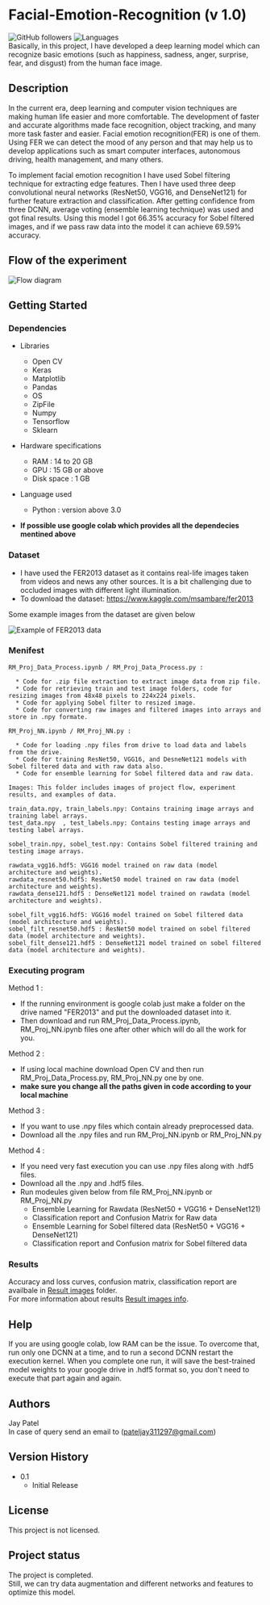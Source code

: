 # Facial-Emotion-Recognition (v 1.0)
![GitHub followers](https://img.shields.io/github/followers/Jay3112?style=social)
![Languages](https://img.shields.io/github/languages/count/Jay3112/Facial-Emotion-Recognition)</br>
Basically, in this project, I have developed a deep learning model which can recognize basic emotions (such as happiness, sadness, anger, surprise, fear, and disgust) from the human face image.

## Description
In the current era, deep learning and computer vision techniques are making human life easier and more comfortable. The development of faster and accurate algorithms made face recognition, object tracking, and many more task faster and easier. Facial emotion recognition(FER) is one of them. Using FER we can detect the mood of any person and that may help us to develop applications such as smart computer interfaces, autonomous driving, health management, and many others.</br>

To implement facial emotion recognition I have used Sobel filtering technique for extracting edge features. Then I have used three deep convolutional neural networks (ResNet50, VGG16, and DenseNet121) for further feature extraction and classification. After getting confidence from three DCNN, average voting (ensemble learning technique) was used and got final results. Using this model I got 66.35% accuracy for Sobel filtered images, and if we pass raw data into the model it can achieve 69.59% accuracy.


## Flow of the experiment
![Flow diagram](/Images/RM_Project_Flowchart.png)


## Getting Started

### Dependencies
* Libraries
  * Open CV
  * Keras
  * Matplotlib
  * Pandas
  * OS
  * ZipFile
  * Numpy
  * Tensorflow
  * Sklearn
* Hardware specifications
  * RAM : 14 to 20 GB
  * GPU : 15 GB or above
  * Disk space : 1 GB
* Language used
  * Python : version above 3.0
  
* **If possible use google colab which provides all the dependecies mentined above**

### Dataset
* I have used the FER2013 dataset as it contains real-life images taken from videos and news any other sources. It is a bit challenging due to occluded images with different light illumination.
* To download the dataset: https://www.kaggle.com/msambare/fer2013

Some example images from the dataset are given below</br>

![Example of FER2013 data](/Images/FER-2013.jpg)

### Menifest
```
RM_Proj_Data_Process.ipynb / RM_Proj_Data_Process.py :

  * Code for .zip file extraction to extract image data from zip file. 
  * Code for retrieving train and test image folders, code for resizing images from 48x48 pixels to 224x224 pixels.
  * Code for applying Sobel filter to resized image. 
  * Code for converting raw images and filtered images into arrays and store in .npy formate.

RM_Proj_NN.ipynb / RM_Proj_NN.py :

  * Code for loading .npy files from drive to load data and labels from the drive.
  * Code for training ResNet50, VGG16, and DesneNet121 models with Sobel filtered data and with raw data also.
  * Code for ensemble learning for Sobel filtered data and raw data.
  
Images: This folder includes images of project flow, experiment results, and examples of data.

train_data.npy, train_labels.npy: Contains training image arrays and training label arrays.
test_data.npy  , test_labels.npy: Contains testing image arrays and testing label arrays.

sobel_train.npy, sobel_test.npy: Contains Sobel filtered training and testing image arrays.

rawdata_vgg16.hdf5: VGG16 model trained on raw data (model architecture and weights).
rawdata_resnet50.hdf5: ResNet50 model trained on raw data (model architecture and weights).
rawdata_dense121.hdf5 : DenseNet121 model trained on rawdata (model architecture and weights).

sobel_filt_vgg16.hdf5: VGG16 model trained on Sobel filtered data (model architecture and weights).
sobel_filt_resnet50.hdf5 : ResNet50 model trained on sobel filtered data (model architecture and weights).
sobel_filt_dense121.hdf5 : DenseNet121 model trained on sobel filtered data (model architecture and weights).
```

### Executing program

Method 1 :
* If the running environment is google colab just make a folder on the drive named "FER2013" and put the downloaded dataset into it.
* Then download and run RM_Proj_Data_Process.ipynb, RM_Proj_NN.ipynb files one after other which will do all the work for you.

Method 2 :
* If using local machine download Open CV and then run RM_Proj_Data_Process.py, RM_Proj_NN.py one by one.
* **make sure you change all the paths given in code according to your local machine**

Method 3 :
* If you want to use .npy files which contain already preprocessed data.
* Download all the .npy files and run RM_Proj_NN.ipynb or RM_Proj_NN.py 

Method 4 :
* If you need very fast execution you can use .npy files along with .hdf5 files.
* Download all the .npy and .hdf5 files.
* Run modeules given below from file RM_Proj_NN.ipynb or RM_Proj_NN.py
  * Ensemble Learning for Rawdata (ResNet50 + VGG16 + DenseNet121)
  * Classification report and Confusion Matrix for Raw data
  * Ensemble Learning for Sobel filtered data (ResNet50 + VGG16 + DenseNet121)
  * Classification report and Confusion matrix for Sobel filtered data

### Results
Accuracy and loss curves, confusion matrix, classification report are availbale in [Result images](Images/) folder.</br>
For more information about results [Result images info](Images/image_info.md).

## Help
If you are using google colab, low RAM can be the issue. To overcome that, run only one DCNN at a time, and to run a second DCNN restart the execution kernel. When you complete one run, it will save the best-trained model weights to your google drive in .hdf5 format so, you don't need to execute that part again and again.

## Authors
Jay Patel<br/>
In case of query send an email to (pateljay311297@gmail.com)

## Version History
* 0.1
    * Initial Release

## License
This project is not licensed.

## Project status
The project is completed.</br>
Still, we can try data augmentation and different networks and features to optimize this model.
